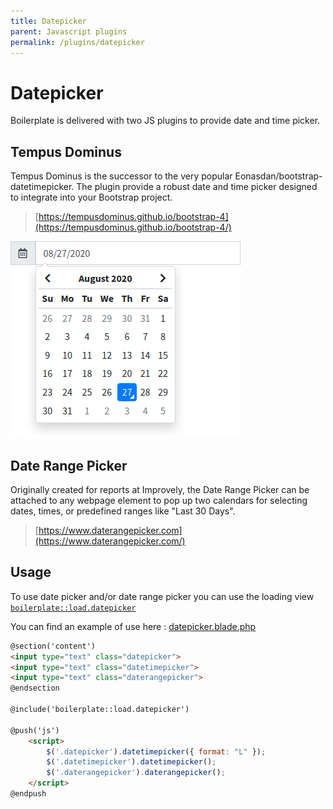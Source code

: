 ```yaml
---
title: Datepicker
parent: Javascript plugins
permalink: /plugins/datepicker
---
```


# Datepicker

Boilerplate is delivered with two JS plugins to provide date and time picker.

## Tempus Dominus

Tempus Dominus is the successor to the very popular Eonasdan/bootstrap-datetimepicker. The plugin provide a robust date and time picker designed to integrate into your Bootstrap project. 

> [https://tempusdominus.github.io/bootstrap-4](https://tempusdominus.github.io/bootstrap-4/)

![Tempus Dominus](/assets/img/tempusdominus.png)

## Date Range Picker

Originally created for reports at Improvely, the Date Range Picker can be attached to any webpage element to pop up two calendars for selecting dates, times, or predefined ranges like "Last 30 Days".

> [https://www.daterangepicker.com](https://www.daterangepicker.com/)

## Usage

To use date picker and/or date range picker you can use the loading view [`boilerplate::load.datepicker`](https://github.com/sebastienheyd/boilerplate/blob/e1dc4b29920f011271a1a7ad682c3e82643180d9/src/resources/views/load/datepicker.blade.php)

You can find an example of use here : [datepicker.blade.php](https://github.com/sebastienheyd/boilerplate/blob/e1dc4b29920f011271a1a7ad682c3e82643180d9/src/resources/views/plugins/demo/datepicker.blade.php)

```html
@section('content')
<input type="text" class="datepicker">
<input type="text" class="datetimepicker">
<input type="text" class="daterangepicker">
@endsection

@include('boilerplate::load.datepicker')

@push('js')
    <script>
        $('.datepicker').datetimepicker({ format: "L" });
        $('.datetimepicker').datetimepicker();
        $('.daterangepicker').daterangepicker();
    </script>
@endpush
```